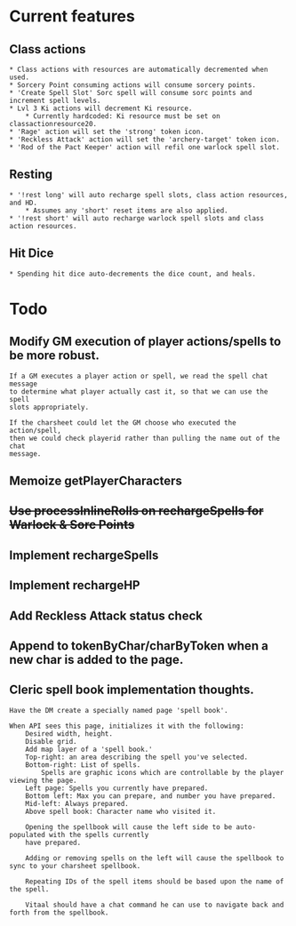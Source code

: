 
# Current features

## Class actions

    * Class actions with resources are automatically decremented when used.
    * Sorcery Point consuming actions will consume sorcery points.
    * 'Create Spell Slot' Sorc spell will consume sorc points and increment spell levels.
    * Lvl 3 Ki actions will decrement Ki resource.
        * Currently hardcoded: Ki resource must be set on classactionresource20.
    * 'Rage' action will set the 'strong' token icon.
    * 'Reckless Attack' action will set the 'archery-target' token icon.
    * 'Rod of the Pact Keeper' action will refil one warlock spell slot.


## Resting

    * '!rest long' will auto recharge spell slots, class action resources, and HD.
        * Assumes any 'short' reset items are also applied.
    * '!rest short' will auto recharge warlock spell slots and class action resources.

## Hit Dice

    * Spending hit dice auto-decrements the dice count, and heals.

# Todo

## Modify GM execution of player actions/spells to be more robust.

    If a GM executes a player action or spell, we read the spell chat message
    to determine what player actually cast it, so that we can use the spell
    slots appropriately.

    If the charsheet could let the GM choose who executed the action/spell,
    then we could check playerid rather than pulling the name out of the chat
    message.

## Memoize getPlayerCharacters

## ~~Use processInlineRolls on rechargeSpells for Warlock & Sorc Points~~

## Implement rechargeSpells

## Implement rechargeHP

## Add Reckless Attack status check

## Append to tokenByChar/charByToken when a new char is added to the page.


## Cleric spell book implementation thoughts.

    Have the DM create a specially named page 'spell book'.

    When API sees this page, initializes it with the following:
        Desired width, height.
        Disable grid.
        Add map layer of a 'spell book.'
        Top-right: an area describing the spell you've selected.
        Bottom-right: List of spells.
            Spells are graphic icons which are controllable by the player viewing the page.
        Left page: Spells you currently have prepared.
        Bottom left: Max you can prepare, and number you have prepared.
        Mid-left: Always prepared.
        Above spell book: Character name who visited it.

        Opening the spellbook will cause the left side to be auto-populated with the spells currently
        have prepared.

        Adding or removing spells on the left will cause the spellbook to sync to your charsheet spellbook.

        Repeating IDs of the spell items should be based upon the name of the spell.

        Vitaal should have a chat command he can use to navigate back and forth from the spellbook.
